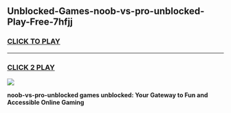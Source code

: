 
## Unblocked-Games-noob-vs-pro-unblocked-Play-Free-7hfjj
<h3>
<a href="https://premium76.site?title=noob-vs-pro-unblocked&ref=19M">CLICK TO PLAY</a></h3>
<hr>

<h3>
<a href="https://premium76.site?title=noob-vs-pro-unblocked&ref=19M">CLICK 2 PLAY</a>
  
</h3>

<a href="https://premium76.site?title=noob-vs-pro-unblocked&ref=19M"><img src="https://clearcache.store/games.png"></a>


**noob-vs-pro-unblocked games unblocked: Your Gateway to Fun and Accessible Online Gaming**

